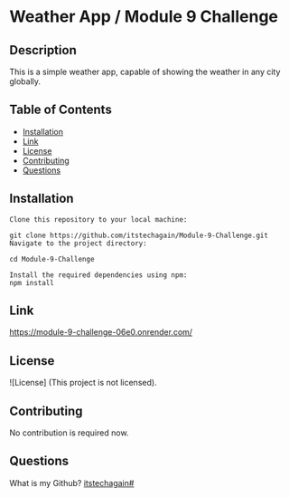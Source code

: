 # Weather App / Module 9 Challenge

## Description
This is a simple weather app, capable of showing the weather in any city globally.

## Table of Contents
- [Installation](#installation)
- [Link](#link)
- [License](#license)
- [Contributing](#contributing)
- [Questions](#questions)

## Installation
```
Clone this repository to your local machine:

git clone https://github.com/itstechagain/Module-9-Challenge.git
Navigate to the project directory:

cd Module-9-Challenge

Install the required dependencies using npm:
npm install
```

## Link
https://module-9-challenge-06e0.onrender.com/

## License
![License] (This project is not licensed).

## Contributing
No contribution is required now.

## Questions
What is my Github? [itstechagain#](https://github.com/itstechagain)
